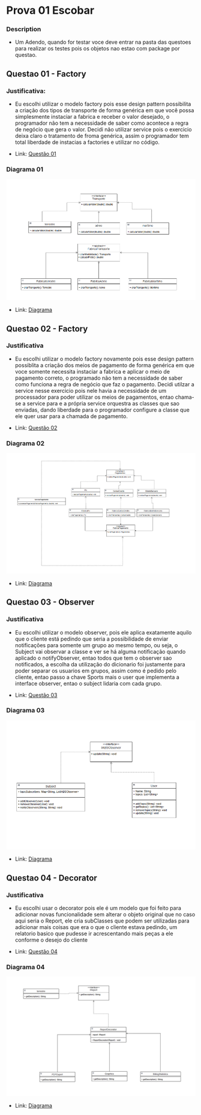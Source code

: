 # Prova 01 Escobar

### Description

- Um Adendo, quando for testar voce deve entrar na pasta das questoes para realizar os testes pois os objetos nao estao com package por questao.

## Questao 01 - Factory

### Justificativa: 
- Eu escolhi utilizar o modelo factory pois esse design pattern possibilita a criação dos tipos de transporte de forma genérica em que você possa simplesmente instaciar a fabrica e receber o valor desejado, o programador não tem a necessidade de saber como acontece a regra de negócio que gera o valor. Decidi não utilizar service pois o exercicio deixa claro o tratamento de froma genérica, assim o programador tem total liberdade de instacias a factories e utilizar no código.

- Link: [Questão 01](https://github.com/gustavosacoman/Prova-Escobar-Desgin-Pattern/tree/main/Questao01)

### Diagrama 01 

![Diagrama01](https://github.com/gustavosacoman/Prova-Escobar-Desgin-Pattern/raw/main/assets/Diagrama%20de%20classes%2001.png)


- Link: [Diagrama](https://github.com/gustavosacoman/Prova-Escobar-Desgin-Pattern/blob/main/assets/Diagrama%20de%20classes%2001.png)


## Questao 02 - Factory

### Justificativa

- Eu escolhi utilizar o modelo factory novamente pois esse design pattern possiblita a criação dos meios de pagamento de forma genérica em que voce somente necessita instaciar a fabrica e aplicar o meio de pagamento correto, o programado não tem a necessidade de saber como funciona a regra de negócio que faz o pagamento. Decidi utilzar a service nesse exercicio pois nele havia a necessidade de um processador para poder utilizar os meios de pagamentos, entao chama-se a service para e a própria service orquestra as classes que sao enviadas, dando liberdade para o programador configure a classe que ele quer usar para a chamada de pagamento.

- Link: [Questão 02](https://github.com/gustavosacoman/Prova-Escobar-Desgin-Pattern/tree/main/Questao02)

### Diagrama 02

![Diagrama02](https://github.com/gustavosacoman/Prova-Escobar-Desgin-Pattern/raw/main/assets/Diagrama%20de%20classes%2002.png)

- Link: [Diagrama](https://github.com/gustavosacoman/Prova-Escobar-Desgin-Pattern/blob/main/assets/Diagrama%20de%20classes%2002.png)

## Questao 03 - Observer

### Justificativa

- Eu escolhi utilizar o modelo observer, pois ele aplica exatamente aquilo que o cliente está pedindo que seria a possibilidade de enviar notificações para somente um grupo ao mesmo tempo, ou seja, o Subject vai observar a classe e ver se há alguma notificação quando aplicado o notifyObserver, entao todos que tem o observer sao notificados, a escolha da utilização do dicionario foi justamente para poder separar os usuarios em grupos, assim como é pedido pelo cliente, entao passo a chave Sports mais o user que implementa a interface observer, entao o subject lidaria com cada grupo.

- Link: [Questão 03](https://github.com/gustavosacoman/Prova-Escobar-Desgin-Pattern/tree/main/Questao03)

### Diagrama 03 

![Diagrama02](https://github.com/gustavosacoman/Prova-Escobar-Desgin-Pattern/raw/main/assets/Diagrama%20de%20classes%2003.png)

- Link: [Diagrama](https://github.com/gustavosacoman/Prova-Escobar-Desgin-Pattern/blob/main/assets/Diagrama%20de%20classes%2003.png)

## Questao 04 - Decorator

### Justificativa

- Eu escolhi usar o decorator pois ele é um modelo que foi feito para adicionar novas funcionalidade sem alterar o objeto original que no caso aqui seria o Report, ele cria subClasses que podem ser utilizadas para adicionar mais coisas que era o que o cliente estava pedindo, um relatorio basico que pudesse ir acrescentando mais peças a ele conforme o desejo do cliente

- Link: [Questão 04](https://github.com/gustavosacoman/Prova-Escobar-Desgin-Pattern/tree/main/Questao04)

### Diagrama 04 

![Diagrama02](https://github.com/gustavosacoman/Prova-Escobar-Desgin-Pattern/raw/main/assets/Diagrama%20de%20classes%2004.png)

- Link: [Diagrama](https://github.com/gustavosacoman/Prova-Escobar-Desgin-Pattern/blob/main/assets/Diagrama%20de%20classes%2004.png)


